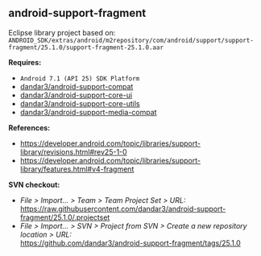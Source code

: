 ## android-support-fragment

Eclipse library project based on:<br/>
`ANDROID_SDK/extras/android/m2repository/com/android/support/support-fragment/25.1.0/support-fragment-25.1.0.aar`

**Requires:**
- `Android 7.1 (API 25) SDK Platform`
- [dandar3/android-support-compat](https://github.com/dandar3/android-support-compat/tree/25.1.0)
- [dandar3/android-support-core-ui](https://github.com/dandar3/android-support-core-ui/tree/25.1.0)
- [dandar3/android-support-core-utils](https://github.com/dandar3/android-support-core-utils/tree/25.1.0)
- [dandar3/android-support-media-compat](https://github.com/dandar3/android-support-media-compat/tree/25.1.0)

**References:**
- https://developer.android.com/topic/libraries/support-library/revisions.html#rev25-1-0
- https://developer.android.com/topic/libraries/support-library/features.html#v4-fragment

**SVN checkout:**
- _File > Import... > Team > Team Project Set > URL:_<br/>
  https://raw.githubusercontent.com/dandar3/android-support-fragment/25.1.0/.projectset
- _File > Import... > SVN > Project from SVN > Create a new repository location > URL:_<br/> 
  https://github.com/dandar3/android-support-fragment/tags/25.1.0